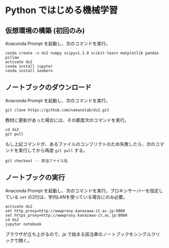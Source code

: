 # Python ではじめる機械学習

## 仮想環境の構築 (初回のみ)

Anaconda Prompt を起動し、次のコマンドを実行。

    conda create -n ds2 numpy scipy=1.1.0 scikit-learn matplotlib pandas pillow
    activate ds2
    conda install jupyter
    conda install seaborn

## ノートブックのダウンロード

Anaconda Prompt を起動し、次のコマンドを実行。

    git clone https://github.com/nakanolab/ds2.git

教材に更新があった場合には、その都度次のコマンドを実行。

    cd ds2
    git pull

もし上記コマンドが、あるファイルのコンフリクトのため失敗したら、次のコマンドを実行してから再度 `git pull` する。

    git checkout -- 該当ファイル名

## ノートブックの実行

Anaconda Prompt を起動し、次のコマンドを実行。プロキシサーバーを指定している `set` の2行は、学内LANを使っている場合にのみ必要。

    activate ds2
    set http_proxy=http://wwwproxy.kanazawa-it.ac.jp:8080
    set https_proxy=http://wwwproxy.kanazawa-it.ac.jp:8080
    cd ds2
    jupyter notebook

ブラウザが立ち上がるので、ja で始まる該当章のノートブックをシングルクリックで開く。
